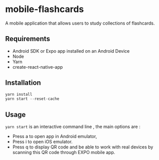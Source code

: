 # mobile-flashcards

A mobile application that allows users to study collections of flashcards.

## Requirements

   - Android SDK or Expo app installed on an Android Device
   - Node
   - Yarn
   - create-react-native-app

## Installation

```js
yarn install
yarn start --reset-cache
```

## Usage

`yarn start` is an interactive command line , the main options are :

- Press a to open app in  Android emulator,
- Press i to open iOS emulator.
- Press q to display QR code and be able to work with real devices by scanning this QR code through EXPO mobile app.